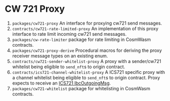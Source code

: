 # CW 721 Proxy

1. `packages/cw721-proxy` An interface for proxying cw721 send messages.
3. `contracts/cw721-rate-limited-proxy` An implementation of this
   proxy interface to rate limit incoming cw721 send messages.
2. `packages/cw-rate-limiter` package for rate limiting in CosmWasm
   contracts.
4. `packages/cw721-proxy-derive` Procedural macros for deriving the
   proxy receiver message types on an existing enum.
5. `contracts/cw721-sender-whitelist-proxy` A proxy with a sender/cw721 whitelist
   being eligible to `send_nft`s to origin contract.
6. `contracts/ics721-channel-whitelist-proxy` A ICS721 specific proxy with a channel whitelist
   being eligible to `send_nft`s to origin contract. Proxy expects to receive an
   [ICS721 IbcOutgoingMsg](https://github.com/public-awesome/ics721/blob/main/contracts/cw-ics721-bridge/src/msg.rs#L84-L95).
7. `packages/cw721-whitelist` package for whitelisting in
   CosmWasm contracts.
